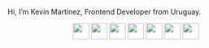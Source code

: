 <body>
  <div>
    <p>Hi, I’m Kevin Martínez, Frontend Developer from Uruguay.</p>
  </div>
  <div>
    <div align="center">
      <img style="width: 2rem;" src="https://img.icons8.com/?size=100&id=20909&format=png&color=000000"/>
      <img style="width: 2rem;" src="https://img.icons8.com/?size=100&id=21278&format=png&color=000000"/>
      <img style="width: 2rem;" src="https://img.icons8.com/?size=100&id=108784&format=png&color=000000"/>
      <img style="width: 2rem;" src="https://img.icons8.com/?size=100&id=SrDTEN0d3OPH&format=png&color=000000"/>
      <img style="width: 2rem;" src="https://img.icons8.com/?size=100&id=4PiNHtUJVbLs&format=png&color=000000"/>
      <img style="width: 2rem;" src="https://img.icons8.com/?size=100&id=PndQWK6M1Hjo&format=png&color=000000"/>
      <img style="width: 2rem;" src="https://img.icons8.com/?size=100&id=asWSSTBrDlTW&format=png&color=000000"/>
    </div>
  </div>
</body>
